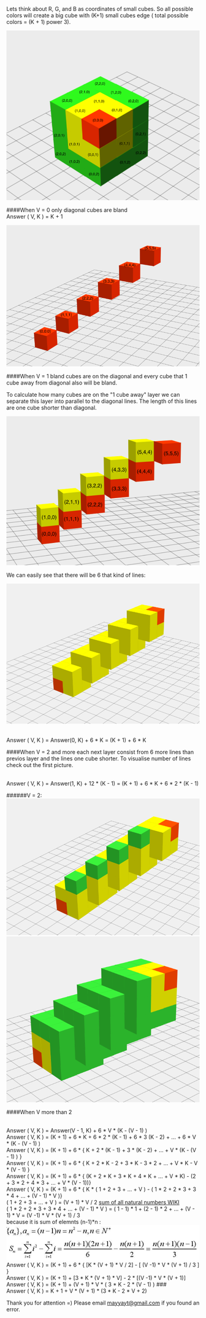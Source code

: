 Lets think about R, G, and B as coordinates of small cubes. So all possible colors will create a big cube with (K+1) small cubes edge ( total possible colors = (K + 1) power 3).

![](00.png)

####When V = 0
only diagonal cubes are bland
<br/>Answer ( V, K ) = K + 1

![](01.png) 

####When V = 1
bland cubes are on the diagonal and every cube that 1 cube away from diagonal also will be bland.

To calculate how many cubes are on the "1 cube away" layer we can separate this layer into parallel to the diagonal lines. The length of this lines are one cube shorter than diagonal.

![](02.png)

We can easily see that there will be 6 that kind of lines:

![](03.png)

<br/>Answer ( V, K ) = Answer(0, K) + 6 * K = (K + 1) + 6 * K

####When V = 2 and more
each next layer consist from 6 more lines than previos layer and the lines one cube shorter.  To visualise number of lines check out the first picture.

<br/>Answer ( V, K ) = Answer(1, K) + 12 * (K - 1) = (K + 1) + 6 * K + 6 * 2 * (K - 1)

######V = 2:
![](04.png)
![](05.png)

####When V more than 2

<br/>Answer ( V, K ) = Answer(V - 1, K) + 6 * V * (K - (V - 1) ) 
<br/>Answer ( V, K ) = (K + 1) + 6 * K + 6 * 2 * (K - 1) + 6 * 3 (K - 2) + ... + 6 * V * (K - (V - 1) ) 
<br/>Answer ( V, K ) = (K + 1) + 6 * { K + 2 * (K - 1) + 3 * (K - 2) + ... + V * (K - (V - 1) ) }
<br/>Answer ( V, K ) = (K + 1) + 6 * { K + 2 * K - 2 + 3 * K - 3 * 2 + ... + V * K - V * (V - 1) }
<br/>Answer ( V, K ) = (K + 1) + 6 * { (K + 2 * K + 3 * K + 4 * K + ... + V * K) - (2 + 3 * 2 + 4 * 3 + ... + V * (V - 1))}
<br/>Answer ( V, K ) = (K + 1) + 6 * { K * ( 1 + 2 + 3 + ... + V ) - ( 1 * 2 + 2 * 3 + 3 * 4 + ... + (V - 1) * V )}
<br/> ( 1 + 2 + 3 + ... + V ) = (V + 1) * V / 2 [sum of all natural numbers WIKI](http://en.wikipedia.org/wiki/1_%2B_2_%2B_3_%2B_4_%2B_%E2%8B%AF)
<br/> ( 1 * 2 + 2 * 3 + 3 * 4 + ... + (V - 1) * V ) = ( 1 - 1) * 1 + (2 - 1) * 2 + ... + (V - 1) * V = (V -1) * V * (V + 1) / 3
<br/> because it is sum of elemnts (n-1)*n :
![](06.jpg)
<br/>Answer ( V, K ) = (K + 1) + 6 * { [K * (V + 1) * V / 2]  - [ (V -1) * V * (V + 1) / 3 ] }
<br/>Answer ( V, K ) = (K + 1) + [3 * K * (V + 1) * V] - 2 * [(V -1) * V * (V + 1)]
<br/>Answer ( V, K ) = (K + 1) + (V + 1) * V * ( 3 * K - 2 * (V - 1) )
###<br/>Answer ( V, K ) = K + 1 + V * (V + 1) * (3 * K - 2 * V + 2)

Thank you for attention =) Please email mayyayt@gmail.com if you found an error.
